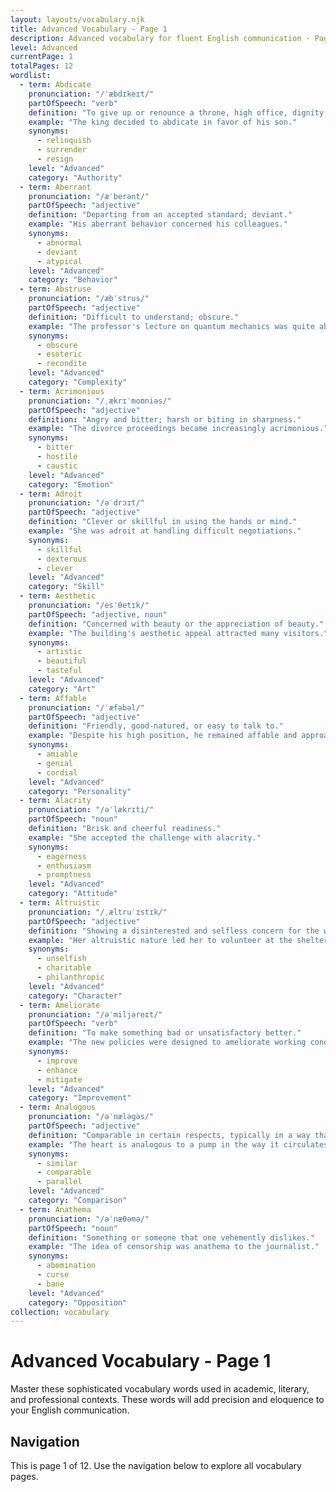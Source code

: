 ```yaml
---
layout: layouts/vocabulary.njk
title: Advanced Vocabulary - Page 1
description: Advanced vocabulary for fluent English communication - Page 1 of 12
level: Advanced
currentPage: 1
totalPages: 12
wordlist: 
  - term: Abdicate
    pronunciation: "/ˈæbdɪkeɪt/"
    partOfSpeech: "verb"
    definition: "To give up or renounce a throne, high office, dignity, or function."
    example: "The king decided to abdicate in favor of his son."
    synonyms: 
      - relinquish
      - surrender
      - resign
    level: "Advanced"
    category: "Authority"
  - term: Aberrant
    pronunciation: "/æˈberənt/"
    partOfSpeech: "adjective"
    definition: "Departing from an accepted standard; deviant."
    example: "His aberrant behavior concerned his colleagues."
    synonyms: 
      - abnormal
      - deviant
      - atypical
    level: "Advanced"
    category: "Behavior"
  - term: Abstruse
    pronunciation: "/æbˈstrus/"
    partOfSpeech: "adjective"
    definition: "Difficult to understand; obscure."
    example: "The professor's lecture on quantum mechanics was quite abstruse."
    synonyms: 
      - obscure
      - esoteric
      - recondite
    level: "Advanced"
    category: "Complexity"
  - term: Acrimonious
    pronunciation: "/ˌækrɪˈmoʊniəs/"
    partOfSpeech: "adjective"
    definition: "Angry and bitter; harsh or biting in sharpness."
    example: "The divorce proceedings became increasingly acrimonious."
    synonyms: 
      - bitter
      - hostile
      - caustic
    level: "Advanced"
    category: "Emotion"
  - term: Adroit
    pronunciation: "/əˈdrɔɪt/"
    partOfSpeech: "adjective"
    definition: "Clever or skillful in using the hands or mind."
    example: "She was adroit at handling difficult negotiations."
    synonyms: 
      - skillful
      - dexterous
      - clever
    level: "Advanced"
    category: "Skill"
  - term: Aesthetic
    pronunciation: "/esˈθetɪk/"
    partOfSpeech: "adjective, noun"
    definition: "Concerned with beauty or the appreciation of beauty."
    example: "The building's aesthetic appeal attracted many visitors."
    synonyms: 
      - artistic
      - beautiful
      - tasteful
    level: "Advanced"
    category: "Art"
  - term: Affable
    pronunciation: "/ˈæfəbəl/"
    partOfSpeech: "adjective"
    definition: "Friendly, good-natured, or easy to talk to."
    example: "Despite his high position, he remained affable and approachable."
    synonyms: 
      - amiable
      - genial
      - cordial
    level: "Advanced"
    category: "Personality"
  - term: Alacrity
    pronunciation: "/əˈlækrɪti/"
    partOfSpeech: "noun"
    definition: "Brisk and cheerful readiness."
    example: "She accepted the challenge with alacrity."
    synonyms: 
      - eagerness
      - enthusiasm
      - promptness
    level: "Advanced"
    category: "Attitude"
  - term: Altruistic
    pronunciation: "/ˌæltruˈɪstɪk/"
    partOfSpeech: "adjective"
    definition: "Showing a disinterested and selfless concern for the well-being of others."
    example: "Her altruistic nature led her to volunteer at the shelter every weekend."
    synonyms: 
      - unselfish
      - charitable
      - philanthropic
    level: "Advanced"
    category: "Character"
  - term: Ameliorate
    pronunciation: "/əˈmiljəreɪt/"
    partOfSpeech: "verb"
    definition: "To make something bad or unsatisfactory better."
    example: "The new policies were designed to ameliorate working conditions."
    synonyms: 
      - improve
      - enhance
      - mitigate
    level: "Advanced"
    category: "Improvement"
  - term: Analogous
    pronunciation: "/əˈnæləɡəs/"
    partOfSpeech: "adjective"
    definition: "Comparable in certain respects, typically in a way that makes clearer the nature of the things compared."
    example: "The heart is analogous to a pump in the way it circulates blood."
    synonyms: 
      - similar
      - comparable
      - parallel
    level: "Advanced"
    category: "Comparison"
  - term: Anathema
    pronunciation: "/əˈnæθəmə/"
    partOfSpeech: "noun"
    definition: "Something or someone that one vehemently dislikes."
    example: "The idea of censorship was anathema to the journalist."
    synonyms: 
      - abomination
      - curse
      - bane
    level: "Advanced"
    category: "Opposition"
collection: vocabulary
---
```


# Advanced Vocabulary - Page 1

Master these sophisticated vocabulary words used in academic, literary, and professional contexts. These words will add precision and eloquence to your English communication.

## Navigation
This is page 1 of 12. Use the navigation below to explore all vocabulary pages.